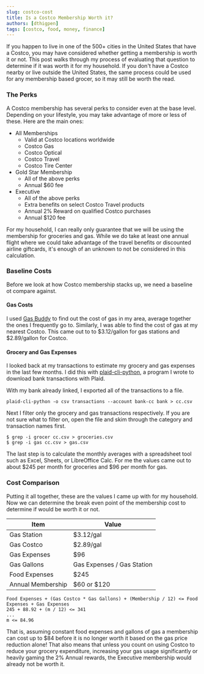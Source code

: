 ```yaml
---
slug: costco-cost
title: Is a Costco Membership Worth it?
authors: [dthigpen]
tags: [costco, food, money, finance]
---
```


If you happen to live in one of the 500+ cities in the United States that have a Costco, you may have considered whether getting a membership is worth it or not. This post walks through my process of evaluating that question to determine if it was worth it for my household. If you don't have a Costco nearby or live outside the United States, the same process could be used for any membership based grocer, so it may still be worth the read.

### The Perks

A Costco membership has several perks to consider even at the base level. Depending on your lifestyle, you may take advantage of more or less of these. Here are the main ones:

- All Memberships
  - Valid at Costco locations worldwide
  - Costco Gas
  - Costco Optical
  - Costco Travel
  - Costco Tire Center
- Gold Star Membership
  - All of the above perks
  - Annual $60 fee
- Executive
  - All of the above perks
  - Extra benefits on select Costco Travel products
  - Annual 2% Reward on qualified Costco purchases
  - Annual $120 fee

For my household, I can really only guarantee that we will be using the membership for groceries and gas. While we do take at least one annual flight where we could take advantage of the travel benefits or discounted airline giftcards, it's enough of an unknown to not be considered in this calculation.

### Baseline Costs

Before we look at how Costco membership stacks up, we need a baseline ot compare against.

#### Gas Costs

I used [Gas Buddy](https://www.gasbuddy.com/) to find out the cost of gas in my area, average together the ones I frequently go to. Similarly, I was able to find the cost of gas at my nearest Costco. This came out to to $3.12/gallon for gas stations and $2.89/gallon for Costco.

#### Grocery and Gas Expenses

I looked back at my transactions to estimate my grocery and gas expenses in the last few months. I did this with [plaid-cli-python](https://github.com/dthigpen/plaid-cli-python), a program I wrote to download bank transactions with Plaid.

With my bank already linked, I exported all of the transactions to a file.

```
plaid-cli-python -o csv transactions --account bank-cc bank > cc.csv
```

Next I filter only the grocery and gas transactions respectively. If you are not sure what to filter on, open the file and skim through the category and transaction names first.

```
$ grep -i grocer cc.csv > groceries.csv
$ grep -i gas cc.csv > gas.csv
```

The last step is to calculate the monthly averages with a spreadsheet tool such as Excel, Sheets, or LibreOffice Calc. For me the values came out to about $245 per month for groceries and $96 per month for gas.

### Cost Comparison

Putting it all together, these are the values I came up with for my household. Now we can determine the break even point of the membership cost to determine if would be worth it or not.

| Item              | Value  |
|-------------------|--------|
| Gas Station       | $3.12/gal |
| Gas Costco        | $2.89/gal |
| Gas Expenses      | $96     |
| Gas Gallons       | Gas Expenses / Gas Station |
| Food Expenses     | $245    |
| Annual Membership | $60 or $120 |

```
Food Expenses + (Gas Costco * Gas Gallons) + (Membership / 12) <= Food Expenses + Gas Expenses
245 + 88.92 + (m / 12) <= 341
...
m <= 84.96
```

That is, assuming constant food expenses and gallons of gas a membership can cost up to $84 before it is no longer worth it based on the gas price reduction alone! That also means that unless you count on using Costco to reduce your grocery expenditure, increasing your gas usage significantly or heavily gaming the 2% Annual rewards, the Executive membership would already not be worth it.
